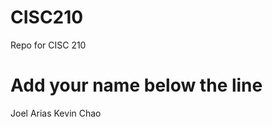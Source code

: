 # CISC210
Repo for CISC 210

Add your name below the line
============================
Joel Arias
Kevin Chao
